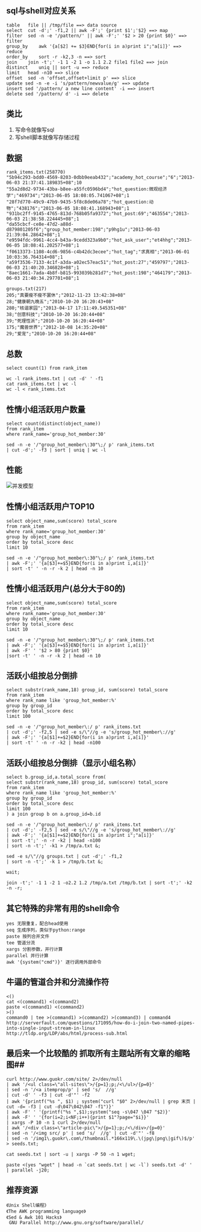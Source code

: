 ## sql与shell对应关系 ##
    table   file || /tmp/file ==> data source
    select  cut -d';' -f1,2 || awk -F';' {print $1';'$2} ==> map
    filter  sed -n -e '/pattern/' || awk -F';' '$2 > 20 {print $0}' ==> filter
    group_by    awk '{a[$2] += $3}END{for(i in a)print i";"a[i]}' ==> reduce
    order_by    sort -r -k2,3 -n ==> sort
    join    join -t';' -1 1 -2 1 -o 1.1 2.2 file1 file2 ==> join
    distinct    uniq || sort -u ==> reduce
    limit   head -n10 ==> slice
    offset  sed -n 'offset,offset+limit p' ==> slice
    update sed -n -e -i 's/pattern/newvalue/g' ==> update
    insert sed '/pattern/ a new line content' -i ==> insert
    delete sed '/pattern/ d' -i ==> delete

## 类比 ##

1. 写命令就像写sql
2. 写shell脚本就像写存储过程

## 数据 ##
    rank_items.txt(258770)
    "5b94c293-bdd0-4569-8203-0dbb9eeab432";"academy_hot_course";"6";"2013-06-03 21:37:41.189835+08";10
    "55a2d8d2-9734-43ba-b8ee-a55fc0596bd4";"hot_question:微观经济学";"469734";"2013-06-05 18:08:05.741067+08";1
    "28f7d770-49c9-47b9-9435-5f8c8de06a78";"hot_question:动物";"438176";"2013-06-05 18:08:41.168943+08";1
    "931bc2ff-9145-4765-813d-768b05fa9372";"hot_post:69";"463554";"2013-06-03 21:38:58.224445+08";1
    "da55cbcf-ce8e-47d2-a88d-d879801205f6";"group_hot_member:198";"p9hg1u";"2013-06-03 21:39:04.28642+08";1
    "e9594fdc-9961-4cc4-b43a-9cedd323a9b0";"hot_ask_user";"et4hhg";"2013-06-05 18:08:41.202577+08";1
    "f0613373-1108-4cd6-9856-c4b42dc3ecee";"hot_tag";"求真相";"2013-06-01 10:03:36.764314+08";1
    "a59f3536-7133-4c1f-a3da-a02ec57eac51";"hot_post:27";"459797";"2013-06-03 21:40:20.346828+08";1
    "8aec1661-7ada-4b8f-b815-993039b281d7";"hot_post:198";"464179";"2013-06-03 21:40:34.297701+08";1

    groups.txt(217)
    205;"真要瘦不瘦不罢休";"2012-11-23 13:42:38+08"
    28;"健康朝九晚五";"2010-10-20 16:20:43+08"
    280;"核谐家园";"2013-04-17 17:11:49.545351+08"
    38;"创意科技";"2010-10-20 16:20:44+08"
    39;"死理性派";"2010-10-20 16:20:44+08"
    175;"魔兽世界";"2012-10-08 14:35:20+08"
    29;"爱宠";"2010-10-20 16:20:44+08"


## 总数  ##
    select count(1) from rank_item

    wc -l rank_items.txt | cut -d' ' -f1
    cat rank_items.txt | wc -l
    wc -l < rank_items.txt

## 性情小组活跃用户数量 ##
    select count(distinct(object_name))
    from rank_item
    where rank_name='group_hot_member:30'

    sed -n -e '/"group_hot_member\:30"\;/ p' rank_items.txt 
    | cut -d';' -f3 | sort | uniq | wc -l

## 性能 ##
![并发模型](http://www.plc100.com/siemens/shili/chuansongdai.files/image002.jpg)

## 性情小组活跃用户TOP10  ##

    select object_name,sum(score) total_score
    from rank_item
    where rank_name='group_hot_member:30'
    group by object_name
    order by total_score desc
    limit 10

    sed -n -e '/"group_hot_member\:30"\;/ p' rank_items.txt 
    | awk -F';' '{a[$3]+=$5}END{for(i in a)print i,a[i]}' 
    | sort -t' ' -n -r -k 2 | head -n 10

## 性情小组活跃用户(总分大于80的)  ##

    select object_name,sum(score) total_score
    from rank_item
    where rank_name='group_hot_member:30'
    group by object_name
    order by total_score desc
    limit 10

    sed -n -e '/"group_hot_member\:30"\;/ p' rank_items.txt 
    | awk -F';' '{a[$3]+=$5}END{for(i in a)print i,a[i]}' 
    | awk -F' ' '$2 > 80 {print $0}' 
    |sort -t' ' -n -r -k 2 | head -n 10

##  活跃小组按总分倒排 ##
    select substr(rank_name,18) group_id, sum(score) total_score
    from rank_item
    where rank_name like 'group_hot_member:%'
    group by group_id
    order by total_score desc
    limit 100

    sed -n -e '/"group_hot_member\:/ p' rank_items.txt 
    | cut -d';' -f2,5 | sed -e s/\"//g -e 's/group_hot_member\://g' 
    | awk -F';' '{a[$1]+=$2}END{for(i in a)print i,a[i]}' 
    | sort -t' ' -n -r -k2 | head -n100

## 活跃小组按总分倒排（显示小组名称） ##
    select b.group_id,a.total_score from(
    select substr(rank_name,18) group_id, sum(score) total_score
    from rank_item
    where rank_name like 'group_hot_member:%'
    group by group_id
    order by total_score desc
    limit 100
    ) a join group b on a.group_id=b.id

    sed -n -e '/"group_hot_member\:/ p' rank_items.txt 
    | cut -d';' -f2,5 | sed -e s/\"//g -e 's/group_hot_member\://g' 
    | awk -F';' '{a[$1]+=$2}END{for(i in a)print i";"a[i]}' 
    | sort -t';' -n -r -k2 | head -n100 
    | sort -n -t';' -k1 > /tmp/a.txt &;

    sed -e s/\"//g groups.txt | cut -d';' -f1,2 
    | sort -n -t';' -k 1 > /tmp/b.txt &;

    wait;

    join -t';' -1 1 -2 1 -o2.2 1.2 /tmp/a.txt /tmp/b.txt | sort -t';' -k2 -n -r;

## 其它特殊的非常有用的shell命令 ##
    yes 无限重复，配合head使用
    seq 生成序列，类似于python:range
    paste 按列合并文件
    tee 管道分流
    xargs 分割参数，并行计算
    parallel 并行计算
    awk '{system("cmd")}' 逐行调用外部命令

## 牛逼的管道合并和分流操作符 ##
    <()
    cat <(command1) <(command2)
    paste <(command1) <(command2)
    >()
    command0 | tee >(command1) >(command2) >(command3) | command4
    http://serverfault.com/questions/171095/how-do-i-join-two-named-pipes-into-single-input-stream-in-linux
    http://tldp.org/LDP/abs/html/process-sub.html

## 最后来一个比较酷的 抓取所有主题站所有文章的缩略图##
    curl http://www.guokr.com/site/ 2>/dev/null 
    | awk '/<ul class=\"all-sites\">/{p=1};p;/<\/ul>/{p=0}' 
    | sed -n '/<a itemprop/p' | sed 's/  //g' 
    | cut -d' ' -f3 | cut -d'"' -f2 
    | awk '{printf("%s ", $1) ; system("curl "$0" 2>/dev/null | grep 末页 | cut -d= -f3 | cut -d\047\042\047 -f1")}' 
    | awk -F' ' '{printf("%s ",$1);system("seq -s\047 \047 "$2)}' 
    | awk -F' ' '{for(i=2;i<NF;i++){print $1"?page="$i}}' 
    | xargs -P 10 -n 1 curl 2>/dev/null 
    | awk '/<div class=\"article-pic\">/{p=1};p;/<\/div>/{p=0}' 
    | sed -n '/<img src/ p' | sed 's/  //g' | cut -d'"' -f8 
    | sed -n '/img1\.guokr\.com\/thumbnail.*166x119\.\(jpg\|png\|gif\)$/p' > seeds.txt;

    cat seeds.txt | sort -u | xargs -P 50 -n 1 wget;

    paste <(yes "wget" | head -n `cat seeds.txt | wc -l`) seeds.txt -d' ' | parallel -j20;

## 推荐资源 ##
    《Unix Shell编程》
    《The AWK programming language》
    《Sed & Awk 101 Hacks》
     GNU Parallel http://www.gnu.org/software/parallel/
